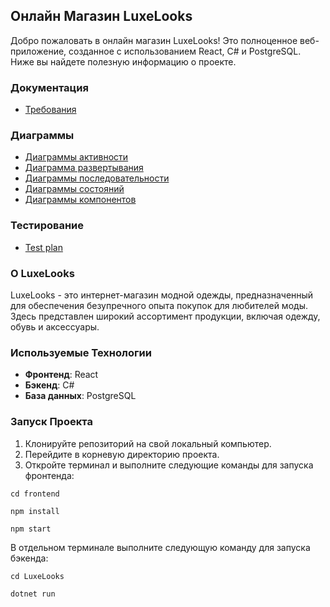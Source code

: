 ## Онлайн Магазин LuxeLooks

Добро пожаловать в онлайн магазин LuxeLooks! Это полноценное веб-приложение, созданное с использованием React, C# и PostgreSQL. Ниже вы найдете полезную информацию о проекте.

### Документация

- [Требования](https://github.com/khodosevich/LuxeLooks/tree/main/documentation/requirements)

### Диаграммы

- [Диаграммы активности](https://github.com/khodosevich/LuxeLooks/blob/main/documentation/diagrams/Activity.md)
- [Диаграмма развертывания](https://github.com/khodosevich/LuxeLooks/blob/main/documentation/diagrams/Deployment.md)
- [Диаграммы последовательности](https://github.com/khodosevich/LuxeLooks/blob/main/documentation/diagrams/Sequence.md)
- [Диаграммы состояний](https://github.com/khodosevich/LuxeLooks/blob/main/documentation/diagrams/State.md)
- [Диаграммы компонентов](https://github.com/khodosevich/LuxeLooks/blob/main/documentation/diagrams/Component.md)

### Тестирование

-  [Test plan](https://github.com/khodosevich/LuxeLooks/tree/main/test)

### О LuxeLooks

LuxeLooks - это интернет-магазин модной одежды, предназначенный для обеспечения безупречного опыта покупок для любителей моды. Здесь представлен широкий ассортимент продукции, включая одежду, обувь и аксессуары.

### Используемые Технологии

- **Фронтенд**: React
- **Бэкенд**: C#
- **База данных**: PostgreSQL

### Запуск Проекта

1. Клонируйте репозиторий на свой локальный компьютер.
2. Перейдите в корневую директорию проекта.
3. Откройте терминал и выполните следующие команды для запуска фронтенда:


`cd frontend` 

`npm install`

`npm start`

В отдельном терминале выполните следующую команду для запуска бэкенда:


`cd LuxeLooks`

`dotnet run`
